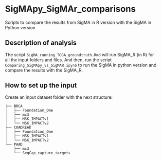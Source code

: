 # SigMApy_SigMAr_comparisons
Scripts to compare the results from SigMA in R version with the SigMA in Python version

## Description of analysis

The script `SigMA_running_TCGA_groundtruth.Rmd` will run SigMA_R (in R) for all the input folders and files. And then, run the script `Comparing_SigMApy_vs_SigMAR.ipynb` to run the SigMA in python version and compare the results with the SigMA_R. 

## How to set up the input

Create an input dataset folder with the next structure:

```
├── BRCA
│   ├── Foundation_One
│   ├── mc3
│   ├── MSK_IMPACTv1
│   └── MSK_IMPACTv2
├── COADREAD
│   ├── Foundation_One
│   ├── MSK_IMPACTv1
│   └── MSK_IMPACTv2
└── PAAD
    ├── mc3
    └── SeqCap_capture_targets
```
